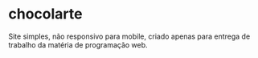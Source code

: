 # chocolarte

Site simples, não responsivo para mobile, criado apenas para entrega de trabalho da matéria de programação web.
